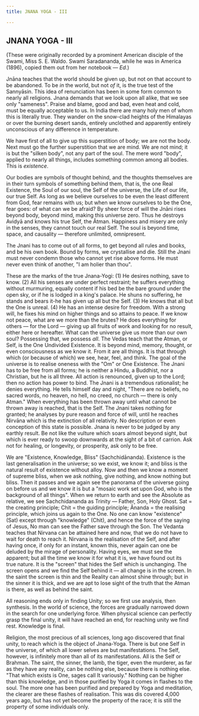 ```yaml
---
title: JNANA YOGA - III

---
```





  

## JNANA YOGA - III

(These were originally recorded by a prominent American disciple of the
Swami, Miss S. E. Waldo. Swami Saradananda, while he was in America
(1896), copied them out from her notebook — *Ed*.)

Jnāna teaches that the world should be given up, but not on that account
to be abandoned. To be *in* the world, but not *of* it, is the true test
of the Sannyāsin. This idea of renunciation has been in some form common
to nearly all religions. Jnana demands that we look upon all alike, that
we see only "sameness". Praise and blame, good and bad, even heat and
cold, must be equally acceptable to us. In India there are many holy men
of whom this is literally true. They wander on the snow-clad heights of
the Himalayas or over the burning desert sands, entirely unclothed and
apparently entirely unconscious of any difference in temperature.

We have first of all to give up this superstition of body; we are not
the body. Next must go the further superstition that we are mind. We are
not mind; it is but the "silken body", not any part of the soul. The
mere word "body", applied to nearly all things, includes something
common among all bodies. This is *existence*.

Our bodies are symbols of thought behind, and the thoughts themselves
are in their turn symbols of something behind them, that is, the one
Real Existence, the Soul of our soul, the Self of the universe, the Life
of our life, our true Self. As long as we believe ourselves to be even
the least different from God, fear remains with us; but when we know
ourselves to be the One, fear goes: of what can we be afraid? By sheer
force of will the Jnāni rises beyond body, beyond mind, making this
universe zero. Thus he destroys Avidyā and knows his true Self, the
Âtman. Happiness and misery are only in the senses, they cannot touch
our real Self. The soul is beyond time, space, and causality — therefore
unlimited, omnipresent.

The Jnani has to come out of all forms, to get beyond all rules and
books, and be his own book. Bound by forms, we crystallise and die.
Still the Jnani must never condemn those who cannot yet rise above
forms. He must never even think of another, "I am holier than thou".

These are the marks of the true Jnana-Yogi: (1) He desires nothing, save
to know. (2) All his senses are under perfect restraint; he suffers
everything without murmuring, equally content if his bed be the bare
ground under the open sky, or if he is lodged in a king's palace. He
shuns no suffering, he stands and bears it-he has given up all but the
Self. (3) He knows that all but the One is unreal. (4) He has an intense
desire for freedom. With a strong will, he fixes his mind on higher
things and so attains to peace. If we know not peace, what are we more
than the brutes? He does everything for others — for the Lord — giving
up all fruits of work and looking for no result, either here or
hereafter. What can the universe give us more than our own soul?
Possessing that, we possess *all*. The Vedas teach that the Atman, or
Self, is the One Undivided Existence. It is beyond mind, memory,
thought, or even consciousness as we know it. From it are all things. It
is that through which (or because of which) we see, hear, feel, and
think. The goal of the universe is to realise oneness with the "Om" or
One Existence. The Jnani has to be free from all forms; he is neither a
Hindu, a Buddhist, nor a Christian, but he is all three. All action is
renounced, given up to the Lord; then no action has power to bind. The
Jnani is a tremendous rationalist; he denies everything. He tells
himself day and night, "There are no beliefs, no sacred words, no
heaven, no hell, no creed, no church — there is only Atman." When
everything has been thrown away until what cannot be thrown away is
reached, that is the Self. The Jnani takes nothing for granted; he
analyses by pure reason and force of will, until he reaches Nirvāna
which is the extinction of all relativity. No description or even
conception of this state is possible. Jnana is never to be judged by any
earthly result. Be not like the vulture which soars almost beyond sight,
but which is ever ready to swoop downwards at the sight of a bit of
carrion. Ask not for healing, or longevity, or prosperity, ask only to
be free.

We are "Existence, Knowledge, Bliss" (Sachchidānanda). Existence is the
last generalisation in the universe; so we exist, we know it; and bliss
is the natural result of existence without alloy. Now and then we know a
moment of supreme bliss, when we ask nothing, give nothing, and know
nothing but bliss. Then it passes and we again see the panorama of the
universe going on before us and we know it is but a "mosaic work set
upon God, who is the background of all things". When we return to earth
and see the Absolute as relative, we see Sachchidananda as Trinity —
Father, Son, Holy Ghost. Sat = the creating principle; Chit = the
guiding principle; Ânanda = the realising principle, which joins us
again to the One. No one can know "existence" (Sat) except through
"knowledge" (Chit), and hence the force of the saying of Jesus, No man
can see the Father save through the Son. The Vedanta teaches that
Nirvana can be attained here and now, that we do not have to wait for
death to reach it. Nirvana is the realisation of the Self, and after
having once, if only for an instant, known this, never again can one be
deluded by the mirage of personality. Having eyes, we must see the
apparent; but all the time we know it for what it is, we have found out
its true nature. It is the "screen" that hides the Self which is
unchanging. The screen opens and we find the Self behind it — all change
is in the screen. In the saint the screen is thin and the Reality can
almost shine through; but in the sinner it is thick, and we are apt to
lose sight of the truth that the Atman is there, as well as behind the
saint.

All reasoning ends only in finding Unity; so we first use analysis, then
synthesis. In the world of science, the forces are gradually narrowed
down in the search for one underlying force. When physical science can
perfectly grasp the final unity, it will have reached an end, for
reaching unity we find rest. Knowledge is final.

Religion, the most precious of all sciences, long ago discovered that
final unity, to reach which is the object of Jnana-Yoga. There is but
one Self in the universe, of which all lower selves are but
manifestations. The Self, however, is infinitely more than all of its
manifestations. All is the Self or Brahman. The saint, the sinner, the
lamb, the tiger, even the murderer, as far as they have any reality, can
be nothing else, because there is nothing else. "That which exists is
One, sages call It variously." Nothing can be higher than this
knowledge, and in those purified by Yoga it comes in flashes to the
soul. The more one has been purified and prepared by Yoga and
meditation, the clearer are these flashes of realisation. This was dis
covered 4,000 years ago, but has not yet become the property of the
race; it is still the property of some individuals only.


